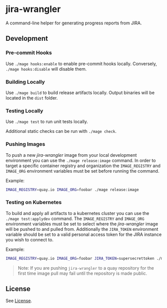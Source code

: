 # jira-wrangler

A command-line helper for generating progress reports from JIRA.

## Development

### Pre-commit Hooks

Use `./mage hooks:enable` to enable pre-commit hooks locally.
Conversely, `./mage hooks:disable` will disable them.

### Building Locally

Use `./mage build` to build release artifacts locally.
Output binaries will be located in the `dist` folder.

### Testing Locally

Use `./mage test` to run unit tests locally.

Additional static checks can be run with `./mage check`.

### Pushing Images

To push a new _jira-wrangler_ image from your local development environment
you can use the `./mage release:image` command. In order to target a specific
container registry and organization the `IMAGE_REGISTRY` and `IMAGE_ORG`
environment variables must be set before running the command.

Example:

```sh
IMAGE_REGISTRY=quay.io IMAGE_ORG=foobar ./mage release:image
```

### Testing on Kubernetes

To build and apply all artifacts to a kubernetes cluster you can use the
`./mage test:applydev` command. The `IMAGE_REGISTRY` and `IMAGE_ORG`
environment variables must be set to select where the _jira-wrangler_
image will be pushed to and pulled from. Additionally the `JIRA_TOKEN`
environment variable should be set to a valid personal access token
for the JIRA instance you wish to connect to.

Example:

```sh
IMAGE_REGISTRY=quay.io IMAGE_ORG=foobar JIRA_TOKEN=supersecrettoken ./mage test:applydev
```

> Note: If you are pushing `jira-wrangler` to a quay repository for the first time
> image pull may fail until the repository is made public.

## License

See [License](LICENSE).
